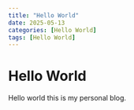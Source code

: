 ```yaml
---
title: "Hello World"
date: 2025-05-13 
categories: [Hello World]
tags: [Hello World]
---
```


# Hello World

Hello world this is my personal blog.

